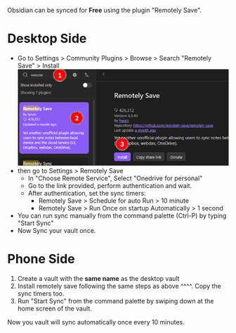 Obsidian can be synced for **Free** using the plugin "Remotely Save".

# Desktop Side

- Go to Settings > Community Plugins > Browse > Search "Remotely Save" > Install
![](Syncing%20Obsidian%20rem.png)
- then go to Settings > Remotely Save
	- In "Choose Remote Service", Select "Onedrive for personal"
	- Go to the link provided, perform authentication and wait.
	- After authentication, set the sync timers:
		- Remotely Save > Schedule for auto Run > 10 minute
		- Remotely Save > Run Once on startup Automatically > 1 second
- You can run sync manually from the command palette (Ctrl-P) by typing "Start Sync"
- Now Sync your vault once.

# Phone Side

1. Create a vault with the **same name** as the desktop vault
2. Install remotely save following the same steps as above ^^^^. Copy the sync timers too.
3. Run "Start Sync" from the command palette by swiping down at the home screen of the vault.

Now you vault will sync automatically once every 10 minutes.

